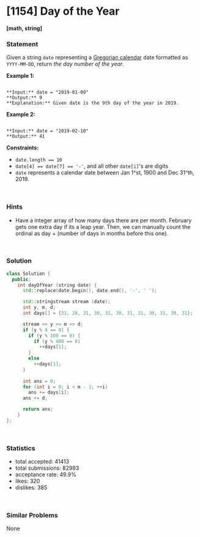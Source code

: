 # [1154] Day of the Year

**[math, string]**

### Statement

Given a string `date` representing a [Gregorian calendar](https://en.wikipedia.org/wiki/Gregorian_calendar) date formatted as `YYYY-MM-DD`, return *the day number of the year*.


**Example 1:**

```

**Input:** date = "2019-01-09"
**Output:** 9
**Explanation:** Given date is the 9th day of the year in 2019.

```

**Example 2:**

```

**Input:** date = "2019-02-10"
**Output:** 41

```

**Constraints:**
* `date.length == 10`
* `date[4] == date[7] == '-'`, and all other `date[i]`'s are digits
* `date` represents a calendar date between Jan 1^st, 1900 and Dec 31^th, 2019.


<br />

### Hints

- Have a integer array of how many days there are per month.  February gets one extra day if its a leap year.  Then, we can manually count the ordinal as day + (number of days in months before this one).

<br />

### Solution

```cpp
class Solution {
  public:
    int dayOfYear (string date) {
      std::replace(date.begin(), date.end(), '-', ' ');

      std::stringstream stream (date);
      int y, m, d;
      int days[] = {31, 28, 31, 30, 31, 30, 31, 31, 30, 31, 30, 31};

      stream >> y >> m >> d;
      if (y % 4 == 0) {
        if (y % 100 == 0) {
          if (y % 400 == 0)
            ++days[1];
        }
        else
          ++days[1];
      }
      
      int ans = 0;
      for (int i = 0; i < m - 1; ++i)
        ans += days[i];
      ans += d;

      return ans;
    }
};
```

<br />

### Statistics

- total accepted: 41413
- total submissions: 82993
- acceptance rate: 49.9%
- likes: 320
- dislikes: 385

<br />

### Similar Problems

None
